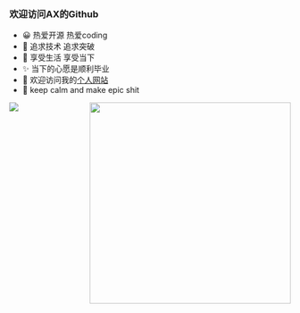 ### 欢迎访问AX的Github
- 😀 热爱开源 热爱coding
- 🤪 追求技术 追求突破
- 💬 享受生活 享受当下
- ✨ 当下的心愿是顺利毕业  
- 🚀 欢迎访问我的[个人网站](https://xgpax.top/)
- 🧐 keep calm and make epic shit 



<img align="right" src="https://github-readme-stats.vercel.app/api/top-langs/?username=WHUT-XGP&theme=tokyonight&layout=compact&line_height=27" width="360"/>



<img src="https://github-readme-stats.vercel.app/api?username=WHUT-XGP&show_icons=true&icon_color=CE1D2D&text_color=718096&bg_color=ffffff&hide_title=true"/>
